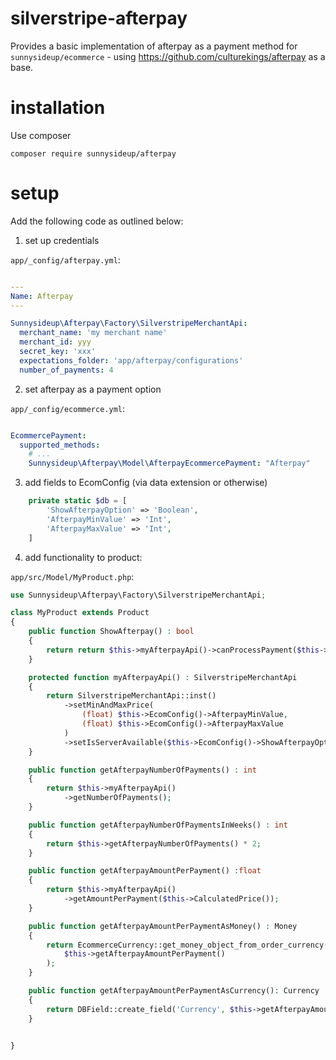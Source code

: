 # silverstripe-afterpay


Provides a basic implementation of afterpay as a payment method for
`sunnysideup/ecommerce` - using https://github.com/culturekings/afterpay as a base.

# installation

Use composer

```
composer require sunnysideup/afterpay
```

# setup

Add the following code as outlined below:

1. set up credentials

`app/_config/afterpay.yml`:

```yml

---
Name: Afterpay
---

Sunnysideup\Afterpay\Factory\SilverstripeMerchantApi:
  merchant_name: 'my merchant name'
  merchant_id: yyy
  secret_key: 'xxx'
  expectations_folder: 'app/afterpay/configurations'
  number_of_payments: 4
```

2. set afterpay as a payment option

`app/_config/ecommerce.yml`:

```yml

EcommercePayment:
  supported_methods:
    # ...
    Sunnysideup\Afterpay\Model\AfterpayEcommercePayment: "Afterpay"
```

3. add fields to EcomConfig (via data extension or otherwise)

```php
    private static $db = [
        'ShowAfterpayOption' => 'Boolean',
        'AfterpayMinValue' => 'Int',
        'AfterpayMaxValue' => 'Int',
    ]
```

4. add functionality to product:

`app/src/Model/MyProduct.php`:


```php
use Sunnysideup\Afterpay\Factory\SilverstripeMerchantApi;

class MyProduct extends Product
{
    public function ShowAfterpay() : bool
    {
        return return $this->myAfterpayApi()->canProcessPayment($this->CalculatedPrice());
    }

    protected function myAfterpayApi() : SilverstripeMerchantApi
    {
        return SilverstripeMerchantApi::inst()
            ->setMinAndMaxPrice(
                (float) $this->EcomConfig()->AfterpayMinValue,
                (float) $this->EcomConfig()->AfterpayMaxValue
            )
            ->setIsServerAvailable($this->EcomConfig()->ShowAfterpayOption);
    }

    public function getAfterpayNumberOfPayments() : int
    {
        return $this->myAfterpayApi()
            ->getNumberOfPayments();
    }

    public function getAfterpayNumberOfPaymentsInWeeks() : int
    {
        return $this->getAfterpayNumberOfPayments() * 2;
    }

    public function getAfterpayAmountPerPayment() :float
    {
        return $this->myAfterpayApi()
            ->getAmountPerPayment($this->CalculatedPrice());
    }

    public function getAfterpayAmountPerPaymentAsMoney() : Money
    {
        return EcommerceCurrency::get_money_object_from_order_currency(
            $this->getAfterpayAmountPerPayment()
        );
    }

    public function getAfterpayAmountPerPaymentAsCurrency(): Currency
    {
        return DBField::create_field('Currency', $this->getAfterpayAmountPerPayment());
    }


}

```
